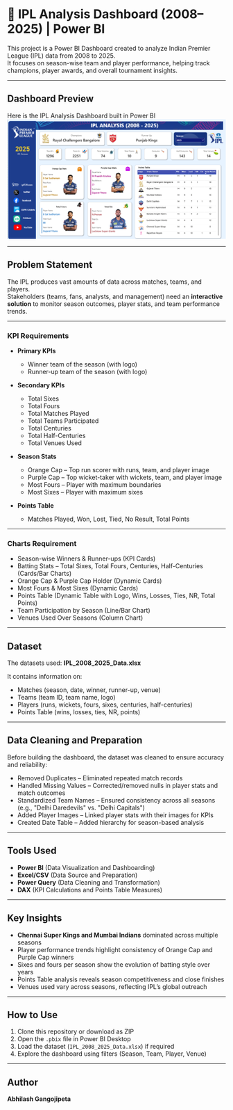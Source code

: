 # 🏏 IPL Analysis Dashboard (2008–2025) | Power BI

This project is a Power BI Dashboard created to analyze Indian Premier League (IPL) data from 2008 to 2025.  
It focuses on season-wise team and player performance, helping track champions, player awards, and overall tournament insights.
 
---

## Dashboard Preview
Here is the IPL Analysis Dashboard built in Power BI  
![IPL ANALYSIS](https://raw.githubusercontent.com/ABHILASHGANGOJIPETA/IPL-Analysis-Dashboard-2008-2025-/main/IPL%20ANALYSIS.png)





---

## Problem Statement
The IPL produces vast amounts of data across matches, teams, and players.  
Stakeholders (teams, fans, analysts, and management) need an **interactive solution** to monitor season outcomes, player stats, and team performance trends.

---

### KPI Requirements
- **Primary KPIs**  
  - Winner team of the season (with logo)  
  - Runner-up team of the season (with logo)  

- **Secondary KPIs**  
  - Total Sixes  
  - Total Fours  
  - Total Matches Played  
  - Total Teams Participated  
  - Total Centuries  
  - Total Half-Centuries  
  - Total Venues Used  

- **Season Stats**  
  - Orange Cap – Top run scorer with runs, team, and player image  
  - Purple Cap – Top wicket-taker with wickets, team, and player image  
  - Most Fours – Player with maximum boundaries  
  - Most Sixes – Player with maximum sixes  

- **Points Table**  
  - Matches Played, Won, Lost, Tied, No Result, Total Points  

---

### Charts Requirement
- Season-wise Winners & Runner-ups (KPI Cards)  
- Batting Stats – Total Sixes, Total Fours, Centuries, Half-Centuries (Cards/Bar Charts)  
- Orange Cap & Purple Cap Holder (Dynamic Cards)  
- Most Fours & Most Sixes (Dynamic Cards)  
- Points Table (Dynamic Table with Logo, Wins, Losses, Ties, NR, Total Points)  
- Team Participation by Season (Line/Bar Chart)  
- Venues Used Over Seasons (Column Chart)  

---

## Dataset
The datasets used: **IPL_2008_2025_Data.xlsx**  

It contains information on:  
- Matches (season, date, winner, runner-up, venue)  
- Teams (team ID, team name, logo)  
- Players (runs, wickets, fours, sixes, centuries, half-centuries)  
- Points Table (wins, losses, ties, NR, points)  

---

## Data Cleaning and Preparation
Before building the dashboard, the dataset was cleaned to ensure accuracy and reliability:  
- Removed Duplicates – Eliminated repeated match records  
- Handled Missing Values – Corrected/removed nulls in player stats and match outcomes  
- Standardized Team Names – Ensured consistency across all seasons (e.g., "Delhi Daredevils" vs. "Delhi Capitals")  
- Added Player Images – Linked player stats with their images for KPIs  
- Created Date Table – Added hierarchy for season-based analysis  

---

## Tools Used
- **Power BI** (Data Visualization and Dashboarding)  
- **Excel/CSV** (Data Source and Preparation)  
- **Power Query** (Data Cleaning and Transformation)  
- **DAX** (KPI Calculations and Points Table Measures)  

---

## Key Insights
- **Chennai Super Kings and Mumbai Indians** dominated across multiple seasons  
- Player performance trends highlight consistency of Orange Cap and Purple Cap winners  
- Sixes and fours per season show the evolution of batting style over years  
- Points Table analysis reveals season competitiveness and close finishes  
- Venues used vary across seasons, reflecting IPL’s global outreach  

---

## How to Use
1. Clone this repository or download as ZIP  
2. Open the `.pbix` file in Power BI Desktop  
3. Load the dataset (`IPL_2008_2025_Data.xlsx`) if required  
4. Explore the dashboard using filters (Season, Team, Player, Venue)  

---

## Author
**Abhilash Gangojipeta**  

